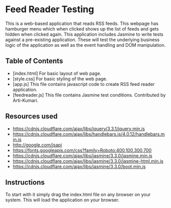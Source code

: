 # Feed Reader Testing

This is a web-based application that reads RSS feeds. This webpage has hamburger menu which when clicked shows up the list of feeds and gets hidden when clicked again.
This application includes Jasmine to write tests against a pre-existing application. These will test the underlying business logic of the application as well as the event handling and DOM manipulation.


## Table of Contents

- [index.html] For basic layout of web page.
- [style.css] For basic styling of the web page.
- [app.js] This file contains javascript code to create RSS feed reader application.
- [feedreader.js] This file contains Jasmine test conditions. Contributed by Arti-Kumari.

## Resources used

- https://cdnjs.cloudflare.com/ajax/libs/jquery/3.3.1/jquery.min.js
- https://cdnjs.cloudflare.com/ajax/libs/handlebars.js/4.0.12/handlebars.min.js
- http://google.com/jsapi
- https://fonts.googleapis.com/css?family=Roboto:400,100,300,700
- https://cdnjs.cloudflare.com/ajax/libs/jasmine/3.3.0/jasmine.min.js
- https://cdnjs.cloudflare.com/ajax/libs/jasmine/3.3.0/jasmine-html.min.js
- https://cdnjs.cloudflare.com/ajax/libs/jasmine/3.3.0/boot.min.js

## Instructions
To start with it simply drag the index.html file on any browser on your system. This will load the application on your browser.
